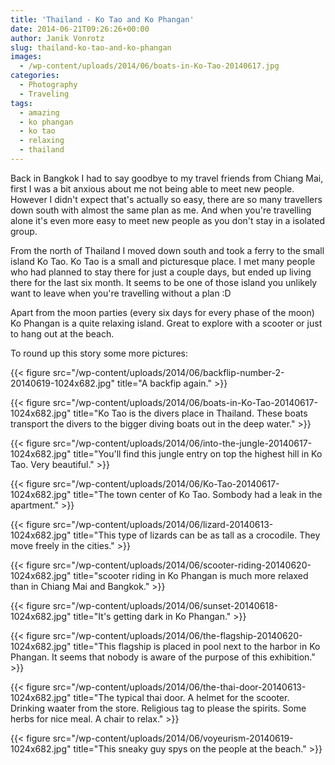 ```yaml
---
title: 'Thailand - Ko Tao and Ko Phangan'
date: 2014-06-21T09:26:26+00:00
author: Janik Vonrotz
slug: thailand-ko-tao-and-ko-phangan
images:
  - /wp-content/uploads/2014/06/boats-in-Ko-Tao-20140617.jpg
categories:
  - Photography
  - Traveling
tags:
  - amazing
  - ko phangan
  - ko tao
  - relaxing
  - thailand
---
```

Back in Bangkok I had to say goodbye to my travel friends from Chiang Mai, first I was a bit anxious about me not being able to meet new people. However I didn't expect that's actually so easy, there are so many travellers down south with almost the same plan as me. And when you're travelling alone it's even more easy to meet new people as you don't stay in a isolated group.
<!--more-->
From the north of Thailand I moved down south and took a ferry to the small island Ko Tao. Ko Tao is a small and picturesque place. I met many people who had planned to stay there for just a couple days, but ended up living there for the last six month. It seems to be one of those island you unlikely want to leave when you're travelling without a plan :D

Apart from the moon parties (every six days for every phase of the moon) Ko Phangan is a quite relaxing island. Great to explore with a scooter or just to hang out at the beach.

To round up this story some more pictures:

{{< figure src="/wp-content/uploads/2014/06/backflip-number-2-20140619-1024x682.jpg" title="A backfip again." >}}

{{< figure src="/wp-content/uploads/2014/06/boats-in-Ko-Tao-20140617-1024x682.jpg" title="Ko Tao is the divers place in Thailand. These boats transport the divers to the bigger diving boats out in the deep water." >}}

{{< figure src="/wp-content/uploads/2014/06/into-the-jungle-20140617-1024x682.jpg" title="You'll find this jungle entry on top the highest hill in Ko Tao. Very beautiful." >}}

{{< figure src="/wp-content/uploads/2014/06/Ko-Tao-20140617-1024x682.jpg" title="The town center of Ko Tao. Sombody had a leak in the apartment." >}}

{{< figure src="/wp-content/uploads/2014/06/lizard-20140613-1024x682.jpg" title="This type of lizards can be as tall as a crocodile. They move freely in the cities." >}}

{{< figure src="/wp-content/uploads/2014/06/scooter-riding-20140620-1024x682.jpg" title="scooter riding in Ko Phangan is much more relaxed than in Chiang Mai and Bangkok." >}}

{{< figure src="/wp-content/uploads/2014/06/sunset-20140618-1024x682.jpg" title="It's getting dark in Ko Phangan." >}}

{{< figure src="/wp-content/uploads/2014/06/the-flagship-20140620-1024x682.jpg" title="This flagship is placed in pool next to the harbor in Ko Phangan. It seems that nobody is aware of the purpose of this exhibition." >}}

{{< figure src="/wp-content/uploads/2014/06/the-thai-door-20140613-1024x682.jpg" title="The typical thai door. A helmet for the scooter. Drinking waater from the store. Religious tag to please the spirits. Some herbs for nice meal. A chair to relax." >}}

{{< figure src="/wp-content/uploads/2014/06/voyeurism-20140619-1024x682.jpg" title="This sneaky guy spys on the people at the beach." >}}
